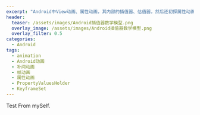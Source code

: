 ```yaml
---
excerpt: "Android中View动画、属性动画，其内部的插值器、估值器，然后还初探属性动画的工作原理"
header:
  teaser: /assets/images/Android插值器数学模型.png
  overlay_image: /assets/images/Android插值器数学模型.png
  overlay_filter: 0.5
categories:
  - Android
tags:
  - animation
  - Android动画
  - 补间动画
  - 帧动画
  - 属性动画
  - PropertyValuesHolder
  - KeyframeSet
---
```


Test From mySelf.
